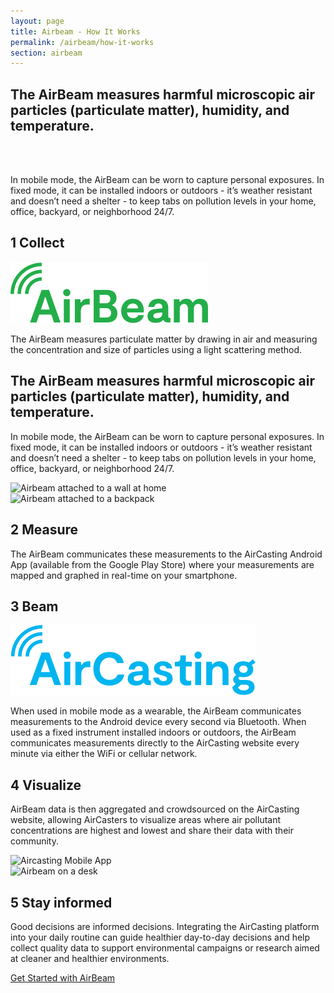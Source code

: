 ```yaml
---
layout: page
title: Airbeam - How It Works
permalink: /airbeam/how-it-works
section: airbeam
---
```


<section class="panel arc-background arc-background--right-teal-light arc-background--how-it-works">
  <div class="split--50 split--padding-right split--order-secondary">
    <h1 class="heading heading--large u--gray-text u--mobile-hidden">
      The AirBeam measures harmful microscopic air particles (particulate matter), humidity, and temperature.
    </h1>
    <br>
    <br>
    <p class="p--body u--mobile-hidden">
      In mobile mode, the AirBeam can be worn to capture personal exposures.  In fixed mode, it can be installed indoors or outdoors - it’s weather resistant and doesn’t need a shelter - to keep tabs on pollution levels in your home, office, backyard, or neighborhood 24/7.
    </p>
    <article class="container--narrow u--margin-top-huge">
      <h2 class="heading heading--medium">
        <span class="heading--underlined">1</span>
        <span class="heading--capitilized">Collect</span>
      </h2>
      <img class="logo logo--body" alt="Airbeam logo" src="/assets/img/svg/Airbeam-Logo-Body.svg" />
      <p class="p--body">
        The AirBeam measures particulate matter by drawing in air and measuring the concentration and size of particles using a light scattering method.
      </p>
    </article>

  </div>

  <div class="split--50 u--align-right">
    <h1 class="heading heading--large u--gray-text page-title u--tablet-hidden">
      The AirBeam measures harmful microscopic air particles (particulate matter), humidity, and temperature.
    </h1>
    <p class="p--body u--tablet-hidden">
      In mobile mode, the AirBeam can be worn to capture personal exposures.  In fixed mode, it can be installed indoors or outdoors - it’s weather resistant and doesn’t need a shelter - to keep tabs on pollution levels in your home, office, backyard, or neighborhood 24/7.
    </p>
    <img
      srcset="{{ site.produrl | append: '/assets/img/airbeam-howitworks-01.jpg?nf_resize=fit&w=720 480w' }},
              {{ site.produrl | append: '/assets/img/airbeam-howitworks-01.jpg 767w' }},
              {{ site.produrl | append: '/assets/img/airbeam-howitworks-01.jpg?nf_resize=fit&w=600 1024w' }},
              {{ site.produrl | append: '/assets/img/airbeam-howitworks-01.jpg' }}"
      alt="Airbeam attached to a wall at home"
      class="img img--fade-in"
    />
  </div>
</section>

<section class="panel">
  <div class="split--50 split--padding-right">
    <img
      srcset="{{ site.produrl | append: '/assets/img/airbeam-howitworks-02.jpg?nf_resize=fit&w=720 480w' }},
              {{ site.produrl | append: '/assets/img/airbeam-howitworks-02.jpg 767w' }},
              {{ site.produrl | append: '/assets/img/airbeam-howitworks-02.jpg?nf_resize=fit&w=600 1024w' }},
              {{ site.produrl | append: '/assets/img/airbeam-howitworks-02.jpg' }}"
      alt="Airbeam attached to a backpack"
      class="img img--margin-top img--fade-in"
    />
  </div>

  <div class="split--50">
    <article class="container--narrow container--centered">
      <h2 class="heading heading--medium">
        <span class="heading--underlined">2</span>
        <span class="heading--capitilized">Measure</span>
      </h2>
      <p class="p--body">
        The AirBeam communicates these measurements to the AirCasting Android App (available from the Google Play Store) where your measurements are mapped and graphed in real-time on your smartphone.
      </p>
    </article>
  </div>
</section>

<section class="panel">
  <div class="split--50 split--padding-right split--order-secondary">
    <article class="container--narrow">
      <h2 class="heading heading--medium">
        <span class="heading--underlined heading--underlined--ac">3</span>
        <span class="heading--capitilized">Beam</span>
      </h2>
      <img class="logo logo--body" alt="Aircasting logo" src="/assets/img/svg/Aircasting-Logo-Body.svg" />
      <p class="p--body">
        When used in mobile mode as a wearable, the AirBeam communicates measurements to the Android device every second via Bluetooth.  When used as a fixed instrument installed indoors or outdoors, the AirBeam communicates measurements directly to the AirCasting website every minute via either the WiFi or cellular network.
      </p>
    </article>
    <article class="container--narrow u--margin-top-big">
      <h2 class="heading heading--medium">
        <span class="heading--underlined heading--underlined--ac">4</span>
        <span class="heading--capitilized">Visualize</span>
      </h2>
      <p class="p--body">
        AirBeam data is then aggregated and crowdsourced on the AirCasting website, allowing AirCasters to visualize areas where air pollutant concentrations are highest and lowest and share their data with their community.
      </p>
    </article>
  </div>
  <div class="split--50">
    <img
      srcset="{{ site.produrl | append: '/assets/img/airbeam-howitworks-04-app-placeholder-.png?nf_resize=fit&w=720 480w' }},
              {{ site.produrl | append: '/assets/img/airbeam-howitworks-04-app-placeholder-.png 767w' }},
              {{ site.produrl | append: '/assets/img/airbeam-howitworks-04-app-placeholder-.png?nf_resize=fit&w=600 1024w' }},
              {{ site.produrl | append: '/assets/img/airbeam-howitworks-04-app-placeholder-.png' }}"
      alt="Aircasting Mobile App"
      class="img img--margin-top img--fade-in"
    />
  </div>
</section>

<section class="panel">
  <div class="split--50 split--padding-right">
    <img
      srcset="{{ site.produrl | append: '/assets/img/airbeam-howitworks-05.jpg?nf_resize=fit&w=720 480w' }},
              {{ site.produrl | append: '/assets/img/airbeam-howitworks-05.jpg 767w' }},
              {{ site.produrl | append: '/assets/img/airbeam-howitworks-05.jpg?nf_resize=fit&w=600 1024w' }},
              {{ site.produrl | append: '/assets/img/airbeam-howitworks-05.jpg' }}"
      alt="Airbeam on a desk"
      class="img img--fade-in"
    />
  </div>
  <div class="split--50">
    <article class="container--narrow container--centered">
      <h2 class="heading heading--medium">
        <span class="heading--underlined">5</span>
        <span class="heading--capitilized">Stay informed</span>
      </h2>
      <p class="p--body">
        Good decisions are informed decisions. Integrating the AirCasting platform into your daily routine can guide healthier day-to-day decisions and help collect quality data to support environmental campaigns or research aimed at cleaner and healthier environments.
      </p>
      <div class="u--align-center">
        <a href="/airbeam/buy-it-now" class="badge-link badge-link--hm">
          <span class="u--vertically-centered">Get Started with AirBeam</span>
        </a>
      </div>
    </article>
  </div>
</section>
